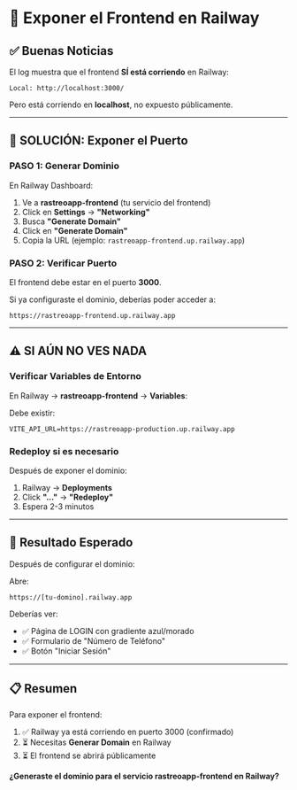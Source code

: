 # 🔌 Exponer el Frontend en Railway

## ✅ Buenas Noticias

El log muestra que el frontend **SÍ está corriendo** en Railway:
```
Local: http://localhost:3000/
```

Pero está corriendo en **localhost**, no expuesto públicamente.

---

## 🔧 SOLUCIÓN: Exponer el Puerto

### PASO 1: Generar Dominio

En Railway Dashboard:

1. Ve a **rastreoapp-frontend** (tu servicio del frontend)
2. Click en **Settings** → **"Networking"**
3. Busca **"Generate Domain"**
4. Click en **"Generate Domain"**
5. Copia la URL (ejemplo: `rastreoapp-frontend.up.railway.app`)

### PASO 2: Verificar Puerto

El frontend debe estar en el puerto **3000**.

Si ya configuraste el dominio, deberías poder acceder a:
```
https://rastreoapp-frontend.up.railway.app
```

---

## ⚠️ SI AÚN NO VES NADA

### Verificar Variables de Entorno

En Railway → **rastreoapp-frontend** → **Variables**:

Debe existir:
```
VITE_API_URL=https://rastreoapp-production.up.railway.app
```

### Redeploy si es necesario

Después de exponer el dominio:

1. Railway → **Deployments**
2. Click **"..."** → **"Redeploy"**
3. Espera 2-3 minutos

---

## 🎯 Resultado Esperado

Después de configurar el dominio:

Abre:
```
https://[tu-domino].railway.app
```

Deberías ver:
- ✅ Página de LOGIN con gradiente azul/morado
- ✅ Formulario de "Número de Teléfono"
- ✅ Botón "Iniciar Sesión"

---

## 📋 Resumen

Para exponer el frontend:

1. ✅ Railway ya está corriendo en puerto 3000 (confirmado)
2. ⏳ Necesitas **Generar Domain** en Railway
3. ⏳ El frontend se abrirá públicamente

**¿Generaste el dominio para el servicio rastreoapp-frontend en Railway?**

